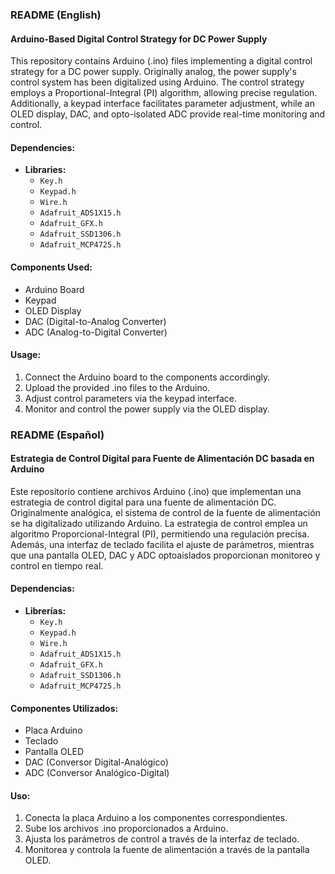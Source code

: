### README (English)

#### Arduino-Based Digital Control Strategy for DC Power Supply

This repository contains Arduino (.ino) files implementing a digital control strategy for a DC power supply. Originally analog, the power supply's control system has been digitalized using Arduino. The control strategy employs a Proportional-Integral (PI) algorithm, allowing precise regulation. Additionally, a keypad interface facilitates parameter adjustment, while an OLED display, DAC, and opto-isolated ADC provide real-time monitoring and control.

#### Dependencies:
- **Libraries:**
  - `Key.h`
  - `Keypad.h`
  - `Wire.h`
  - `Adafruit_ADS1X15.h`
  - `Adafruit_GFX.h`
  - `Adafruit_SSD1306.h`
  - `Adafruit_MCP4725.h`

#### Components Used:
- Arduino Board
- Keypad
- OLED Display
- DAC (Digital-to-Analog Converter)
- ADC (Analog-to-Digital Converter)

#### Usage:
1. Connect the Arduino board to the components accordingly.
2. Upload the provided .ino files to the Arduino.
3. Adjust control parameters via the keypad interface.
4. Monitor and control the power supply via the OLED display.

### README (Español)

#### Estrategia de Control Digital para Fuente de Alimentación DC basada en Arduino

Este repositorio contiene archivos Arduino (.ino) que implementan una estrategia de control digital para una fuente de alimentación DC. Originalmente analógica, el sistema de control de la fuente de alimentación se ha digitalizado utilizando Arduino. La estrategia de control emplea un algoritmo Proporcional-Integral (PI), permitiendo una regulación precisa. Además, una interfaz de teclado facilita el ajuste de parámetros, mientras que una pantalla OLED, DAC y ADC optoaislados proporcionan monitoreo y control en tiempo real.

#### Dependencias:
- **Librerías:**
  - `Key.h`
  - `Keypad.h`
  - `Wire.h`
  - `Adafruit_ADS1X15.h`
  - `Adafruit_GFX.h`
  - `Adafruit_SSD1306.h`
  - `Adafruit_MCP4725.h`

#### Componentes Utilizados:
- Placa Arduino
- Teclado
- Pantalla OLED
- DAC (Conversor Digital-Analógico)
- ADC (Conversor Analógico-Digital)

#### Uso:
1. Conecta la placa Arduino a los componentes correspondientes.
2. Sube los archivos .ino proporcionados a Arduino.
3. Ajusta los parámetros de control a través de la interfaz de teclado.
4. Monitorea y controla la fuente de alimentación a través de la pantalla OLED.
